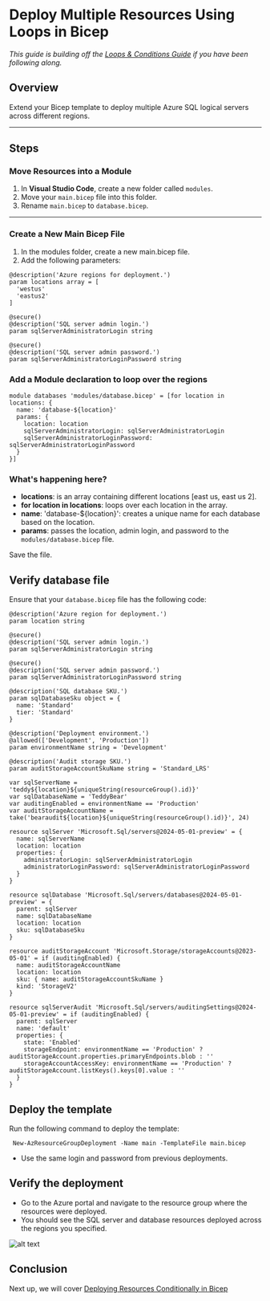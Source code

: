 # Deploy Multiple Resources Using Loops in Bicep

*This guide is building off the [Loops & Conditions Guide](./Loops%26Conditions.md) if you have been following along.*
## Overview  
Extend your Bicep template to deploy multiple Azure SQL logical servers across different regions.

---

## Steps  

###  Move Resources into a Module  
1. In **Visual Studio Code**, create a new folder called `modules`.  
2. Move your `main.bicep` file into this folder.  
3. Rename `main.bicep` to `database.bicep`.  

---

###  Create a New Main Bicep File  
1. In the modules folder, create a new main.bicep file. 
2. Add the following parameters:  

```bicep
@description('Azure regions for deployment.')
param locations array = [
  'westus'
  'eastus2'
]

@secure()
@description('SQL server admin login.')
param sqlServerAdministratorLogin string

@secure()
@description('SQL server admin password.')
param sqlServerAdministratorLoginPassword string
```
###  Add a Module declaration to loop over the regions

```
module databases 'modules/database.bicep' = [for location in locations: {
  name: 'database-${location}'
  params: {
    location: location
    sqlServerAdministratorLogin: sqlServerAdministratorLogin
    sqlServerAdministratorLoginPassword: sqlServerAdministratorLoginPassword
  }
}]
```
### What's happening here?
+ **locations**: is an array containing different locations [east us, east us 2].
+ **for location in locations**: loops over each location in the array.
+ **name**: 'database-${location}': creates a unique name for each database based on the location.
+ **params**: passes the location, admin login, and password to the ```modules/database.bicep``` file.

 Save the file.

## Verify database file
Ensure that your ```database.bicep``` file has the following code:

```
@description('Azure region for deployment.')
param location string

@secure()
@description('SQL server admin login.')
param sqlServerAdministratorLogin string

@secure()
@description('SQL server admin password.')
param sqlServerAdministratorLoginPassword string

@description('SQL database SKU.')
param sqlDatabaseSku object = {
  name: 'Standard'
  tier: 'Standard'
}

@description('Deployment environment.')
@allowed(['Development', 'Production'])
param environmentName string = 'Development'

@description('Audit storage SKU.')
param auditStorageAccountSkuName string = 'Standard_LRS'

var sqlServerName = 'teddy${location}${uniqueString(resourceGroup().id)}'
var sqlDatabaseName = 'TeddyBear'
var auditingEnabled = environmentName == 'Production'
var auditStorageAccountName = take('bearaudit${location}${uniqueString(resourceGroup().id)}', 24)

resource sqlServer 'Microsoft.Sql/servers@2024-05-01-preview' = {
  name: sqlServerName
  location: location
  properties: {
    administratorLogin: sqlServerAdministratorLogin
    administratorLoginPassword: sqlServerAdministratorLoginPassword
  }
}

resource sqlDatabase 'Microsoft.Sql/servers/databases@2024-05-01-preview' = {
  parent: sqlServer
  name: sqlDatabaseName
  location: location
  sku: sqlDatabaseSku
}

resource auditStorageAccount 'Microsoft.Storage/storageAccounts@2023-05-01' = if (auditingEnabled) {
  name: auditStorageAccountName
  location: location
  sku: { name: auditStorageAccountSkuName }
  kind: 'StorageV2'  
}

resource sqlServerAudit 'Microsoft.Sql/servers/auditingSettings@2024-05-01-preview' = if (auditingEnabled) {
  parent: sqlServer
  name: 'default'
  properties: {
    state: 'Enabled'
    storageEndpoint: environmentName == 'Production' ? auditStorageAccount.properties.primaryEndpoints.blob : ''
    storageAccountAccessKey: environmentName == 'Production' ? auditStorageAccount.listKeys().keys[0].value : ''
  }
}
```

## Deploy the template

Run the following command to deploy the template:

```
 New-AzResourceGroupDeployment -Name main -TemplateFile main.bicep
 ```
 + Use the same login and password from previous deployments.
 
 ## Verify the deployment

+ Go to the Azure portal and navigate to the resource group where the resources were deployed.
+ You should see the SQL server and database resources deployed across the regions you specified.

![alt text](https://i.imgur.com/5RsSvpd.png)

## Conclusion



Next up, we will cover [Deploying Resources Conditionally in Bicep](./DeployResourcesConditionally.md)